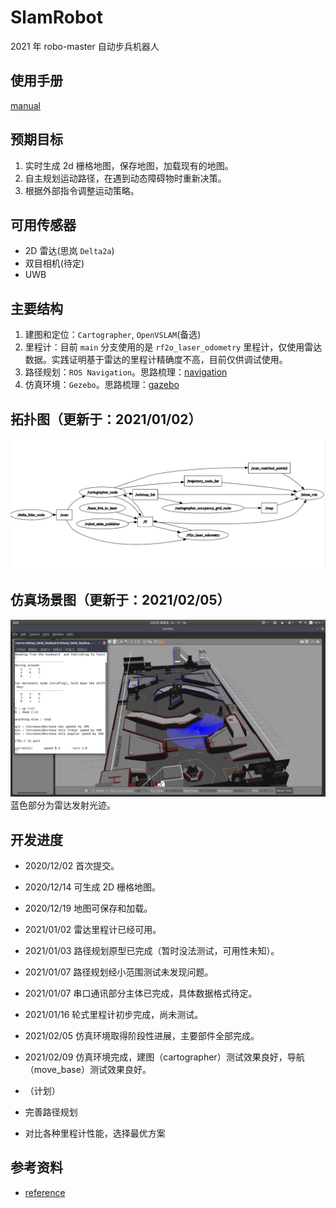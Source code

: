 # SlamRobot
2021 年 robo-master 自动步兵机器人

## 使用手册
[manual](./docs/manual.md)

## 预期目标
1. 实时生成 2d 栅格地图，保存地图，加载现有的地图。
2. 自主规划运动路径，在遇到动态障碍物时重新决策。
3. 根据外部指令调整运动策略。

## 可用传感器
- 2D 雷达(思岚 `Delta2a`)
- 双目相机(待定)
- UWB

## 主要结构
1. 建图和定位：`Cartographer`, `OpenVSLAM`(备选)
2. 里程计：目前 `main` 分支使用的是 `rf2o_laser_odometry` 里程计，仅使用雷达数据。实践证明基于雷达的里程计精确度不高，目前仅供调试使用。
3. 路径规划：`ROS Navigation`。思路梳理：[navigation](./docs/navigation.md)
4. 仿真环境：`Gezebo`。思路梳理：[gazebo](./docs/gazebo.md)

## 拓扑图（更新于：2021/01/02）
![拓扑图](images/2021-01-02T17:27:49.png)

## 仿真场景图（更新于：2021/02/05）
![仿真图](images/simulation.png)
蓝色部分为雷达发射光迹。

## 开发进度
- 2020/12/02 首次提交。
- 2020/12/14 可生成 2D 栅格地图。
- 2020/12/19 地图可保存和加载。
- 2021/01/02 雷达里程计已经可用。
- 2021/01/03 路径规划原型已完成（暂时没法测试，可用性未知）。
- 2021/01/07 路径规划经小范围测试未发现问题。
- 2021/01/07 串口通讯部分主体已完成，具体数据格式待定。
- 2021/01/16 轮式里程计初步完成，尚未测试。
- 2021/02/05 仿真环境取得阶段性进展，主要部件全部完成。
- 2021/02/09 仿真环境完成，建图（cartographer）测试效果良好，导航（move_base）测试效果良好。

- （计划）

- 完善路径规划
- 对比各种里程计性能，选择最优方案

## 参考资料
- [reference](./docs/reference.md)

